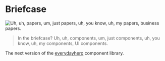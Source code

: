 # Briefcase

![Uh, uh, papers, um, just papers, uh, you know, uh, my papers, business papers.](https://media.giphy.com/media/UWDoaeMnMDCqQ/giphy.gif)

> In the briefcase?
> Uh, uh, components, um, just components, uh, you know, uh, my components, UI components.

The next version of the [everydayhero](https://everydayhero.com) component library.
